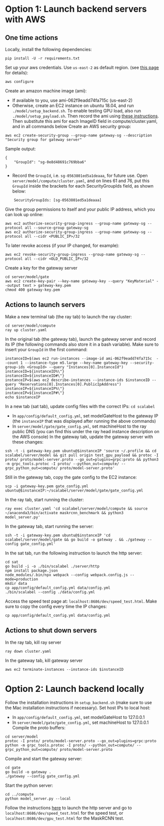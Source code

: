 # Option 1: Launch backend servers with AWS
## One time actions
Locally, install the following dependencies:
````
pip install -U -r requirements.txt
````
Set up your aws credentials. Use `us-east-2` as default region. (see [this page](https://docs.aws.amazon.com/cli/latest/userguide/cli-chap-tutorial.html#tutorial-configure-cli) for details):
````
aws configure
````
Create an amazon machine image (ami):
- If available to you, use ami-062f9eadd74fa715c (us-east-2)
- Otherwise, create an EC2 instance on ubuntu 18.04, and run `./model/setup_backend.sh`. To enable testing GPU load, also run `./model/setup_payload.sh`. Then record the ami using [these instructions](https://docs.aws.amazon.com/toolkit-for-visual-studio/latest/user-guide/tkv-create-ami-from-instance.html). Then substitute this ami for each ImageID field in compute/cluster.yaml, and in all commands below
Create an AWS security group:
````
aws ec2 create-security-group --group-name gateway-sg --description "Security group for gateway server"
````
Sample output:
````
{
    "GroupId": "sg-0e8d48691c769bba6"
}
````
- Record the `GroupId`, i.e. `sg-0563801ed5a1deaaa`, for future use. Open `server/model/compute/cluster.yaml`, and on lines 61 and 76, put this `GroupId` inside the brackets for each SecurityGroupIds field, as shown below:
````
    SecurityGroupIds: [sg-0563801ed5a1deaaa]
````
Give the group permissions to itself and your public IP address, which you can look up online:
````
aws ec2 authorize-security-group-ingress --group-name gateway-sg --protocol all --source-group gateway-sg
aws ec2 authorize-security-group-ingress --group-name gateway-sg --protocol all --cidr <PUBLIC_IP>/32
````
To later revoke access (if your IP changed, for example):
````
aws ec2 revoke-security-group-ingress --group-name gateway-sg --protocol all --cidr <OLD_PUBLIC_IP>/32
````
Create a key for the gateway server
````
cd server/model/gate
aws ec2 create-key-pair --key-name gateway-key --query "KeyMaterial" --output text > gateway-key.pem
chmod 400 gateway-key.pem
````
## Actions to launch servers
Make a new terminal tab (the ray tab) to launch the ray cluster:
````
cd server/model/compute
ray up cluster.yaml
````
In the original tab (the gateway tab), launch the gateway server and record its IP (the following commands also store it in a bash variable). Make sure to insert your `GroupId` in the first command:
````
instanceID=$(aws ec2 run-instances --image-id ami-062f9eadd74fa715c  --count 1 --instance-type m5.large --key-name gateway-key --security-group-ids <GroupId> --query "Instances[0].InstanceId")
instanceID=${instanceID%\"}
instanceID=${instanceID#\"}
instanceIP=$(aws ec2 describe-instances --instance-ids $instanceID --query "Reservations[0].Instances[0].PublicIpAddress")
instanceIP=${instanceIP%\"}
instanceIP=${instanceIP#\"}
echo $instanceIP
````
In a new tab (sat tab), update config files with the correct IPs:
`cd scalabel`
- In `app/config/default_config.yml`, set modelGateHost to the gateway IP (the `instanceIP` that was displayed after running the above commands)
- In `server/model/gate/gate_config.yml`, set machineHost to the ray public DNS (you can find this under the ray head instance description on the AWS console)
In the gateway tab, update the gateway server with these changes:
````
ssh -t -i gateway-key.pem ubuntu@$instanceIP 'source ~/.profile && cd scalabel/server/model && git pull origin test_gpu_payload && protoc -I proto/ proto/model-server.proto --go_out=plugins=grpc:proto && python3 -m grpc_tools.protoc -I proto/ --python_out=compute/ --grpc_python_out=compute/ proto/model-server.proto'
````
Still in the gateway tab, copy the gate config to the EC2 instance:
````
scp -i gateway-key.pem gate_config.yml ubuntu@$instanceIP:~/scalabel/server/model/gate/gate_config.yml
````
In the ray tab, start running the cluster:
````
ray exec cluster.yaml 'cd scalabel/server/model/compute && source ~/anaconda3/bin/activate maskrcnn_benchmark && python3 model_server.py'
````
In the gateway tab, start running the server:
````
ssh -t -i gateway-key.pem ubuntu@$instanceIP 'cd scalabel/server/model/gate && go build -o gateway . && ./gateway --config gate_config.yml'
````
In the sat tab, run the following instruction to launch the http server:
````
cd sat
go build -i -o ./bin/scalabel ./server/http
npm install package.json
node_modules/.bin/npx webpack --config webpack.config.js --mode=production
mkdir data
cp app/config/default_config.yml data/config.yml
./bin/scalabel --config ./data/config.yml
````
Access the speed test page at:
``localhost:8686/dev/speed_test.html``.
Make sure to copy the config every time the IP changes:
````
cp app/config/default_config.yml data/config.yml
````
## Actions to shut down servers
In the ray tab, kill ray server
````
ray down cluster.yaml
````
In the gateway tab, kill gateway server
````
aws ec2 terminate-instances --instance-ids $instanceID
````
# Option 2: Launch backend locally
Follow the installation instructions in `setup_backend.sh` (make sure to use the Mac installation instructions if necessary).
Set host IPs to local host:
- In `app/config/default_config.yml`, set modelGateHost to 127.0.0.1
- In `server/model/gate/gate_config.yml`, set machineHost to 127.0.0.1
Compile the proto buffers:
````
cd server/model
protoc -I proto/ proto/model-server.proto --go_out=plugins=grpc:proto
python -m grpc_tools.protoc -I proto/ --python_out=compute/ --grpc_python_out=compute/ proto/model-server.proto
````
Compile and start the gateway server:
````
cd gate
go build -o gateway .
./gateway --config gate_config.yml
````
Start the python server:
````
cd ../compute
python model_server.py --local
````
Follow the instructions [here](https://github.com/ucbdrive/sat) to launch the http server and go to ``localhost:8686/dev/speed_test.html`` for the speed test, or ``localhost:8686/dev/gpu_test.html`` for the MaskRCNN test.
